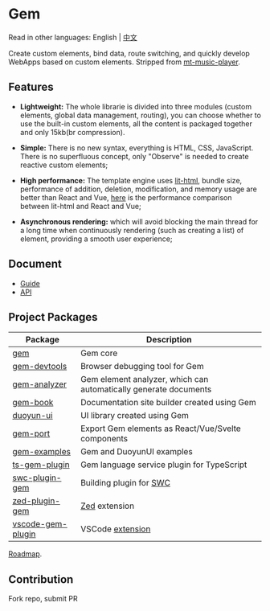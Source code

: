 # Gem

Read in other languages: English | [中文](./README_zh.md)

Create custom elements, bind data, route switching, and quickly develop WebApps based on custom elements. Stripped from [mt-music-player](https://github.com/mantou132/mt-music-player).

## Features

- **Lightweight:**
  The whole librarie is divided into three modules (custom elements, global data management, routing), you can choose whether to use the built-in custom elements, all the content is packaged together and only 15kb(br compression).

- **Simple:**
  There is no new syntax, everything is HTML, CSS, JavaScript. There is no superfluous concept, only "Observe" is needed to create reactive custom elements;

- **High performance:**
  The template engine uses [lit-html](https://github.com/Polymer/lit-html), bundle size, performance of addition, deletion, modification, and memory usage are better than React and Vue, [here](https://rawgit.com/krausest/js-framework-benchmark/master/webdriver-ts-results/table.html) is the performance comparison between lit-html and React and Vue;

- **Asynchronous rendering:**
  which will avoid blocking the main thread for a long time when continuously rendering (such as creating a list) of element, providing a smooth user experience;

## Document

- [Guide](https://gemjs.org/guide/)
- [API](https://gemjs.org/api/)

## Project Packages

| Package                                         | Description                                                                                          |
| ----------------------------------------------- | ---------------------------------------------------------------------------------------------------- |
| [gem](packages/gem)                             | Gem core                                                                                             |
| [gem-devtools](packages/gem-devtools)           | Browser debugging tool for Gem                                                                       |
| [gem-analyzer](packages/gem-analyzer)           | Gem element analyzer, which can automatically generate documents                                     |
| [gem-book](packages/gem-book)                   | Documentation site builder created using Gem                                                         |
| [duoyun-ui](packages/duoyun-ui)                 | UI library created using Gem                                                                         |
| [gem-port](packages/gem-port)                   | Export Gem elements as React/Vue/Svelte components                                                   |
| [gem-examples](packages/gem-examples)           | Gem and DuoyunUI examples                                                                            |
| [ts-gem-plugin](packages/ts-gem-plugin)         | Gem language service plugin for TypeScript                                                           |
| [swc-plugin-gem](crates/swc-plugin-gem)         | Building plugin for [SWC](https://swc.rs/)                                                           |
| [zed-plugin-gem](crates/zed-plugin-gem)         | [Zed](https://zed.dev/) extension                                                                    |
| [vscode-gem-plugin](packages/vscode-gem-plugin) | VSCode [extension](https://marketplace.visualstudio.com/items?itemName=gem-vscode.vscode-plugin-gem) |

[Roadmap](https://mm.tt/app/map/3412316197?t=TGs84FRcwQ).

## Contribution

Fork repo, submit PR
